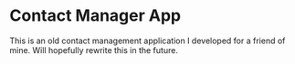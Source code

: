# Contact Manager App
This is an old contact management application I developed for a friend of mine.
Will hopefully rewrite this in the future.
